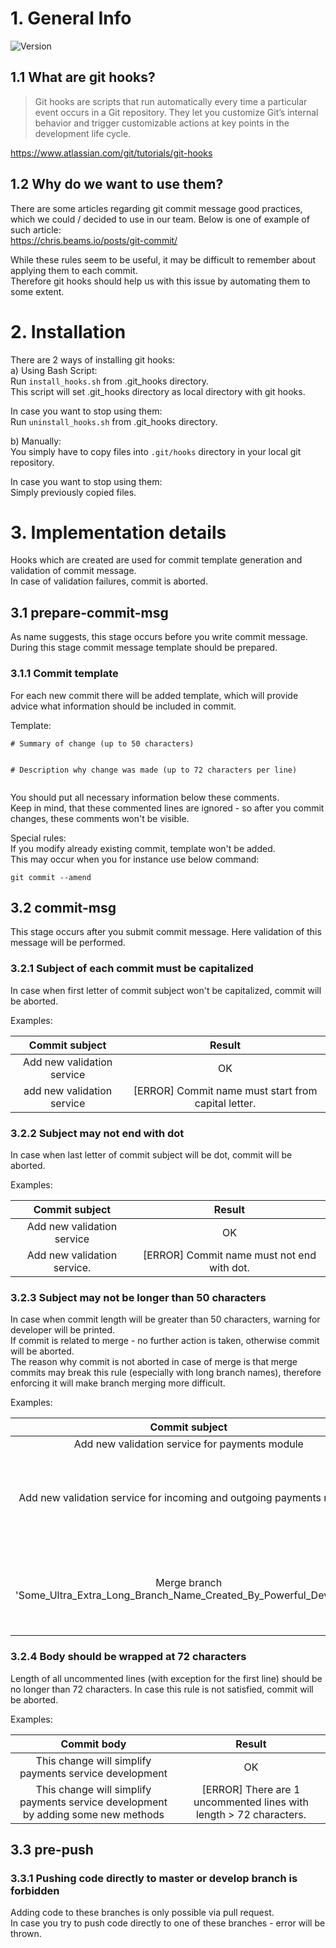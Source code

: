 # 1. General Info
![Version](https://img.shields.io/badge/version-1.2-blue?style=for-the-badge)
## 1.1 What are git hooks?
> Git hooks are scripts that run automatically every time a particular event occurs in a Git repository. 
They let you customize Git’s internal behavior and trigger customizable actions at key points in the development life cycle.

https://www.atlassian.com/git/tutorials/git-hooks

## 1.2 Why do we want to use them?
There are some articles regarding git commit message good practices, which we could / decided to use in our team.
Below is one of example of such article:   
https://chris.beams.io/posts/git-commit/  

While these rules seem to be useful, it may be difficult to remember about applying them to each commit.  
Therefore git hooks should help us with this issue by automating them to some extent.

# 2. Installation
There are 2 ways of installing git hooks:  
a) Using Bash Script:  
Run `install_hooks.sh` from .git_hooks directory.  
This script will set .git_hooks directory as local directory with git hooks.  

In case you want to stop using them:  
Run `uninstall_hooks.sh` from .git_hooks directory.  

b) Manually:  
You simply have to copy files into `.git/hooks` directory in your local git repository.  

In case you want to stop using them:   
Simply previously copied files.

# 3. Implementation details
Hooks which are created are used for commit template generation and validation of commit message.  
In case of validation failures, commit is aborted.
## 3.1 prepare-commit-msg
As name suggests, this stage occurs before you write commit message.  
During this stage commit message template should be prepared.
### 3.1.1 Commit template
For each new commit there will be added template, which will provide advice what information should be included in commit.

Template:
```
# Summary of change (up to 50 characters)


# Description why change was made (up to 72 characters per line)


```
You should put all necessary information below these comments.  
Keep in mind, that these commented lines are ignored - so after you commit changes, these comments won't be visible.


Special rules:  
If you modify already existing commit, template won't be added.  
This may occur when you for instance use below command:   

`git commit --amend`
## 3.2 commit-msg
This stage occurs after you submit commit message. Here validation of this message will be performed.
### 3.2.1 Subject of each commit must be capitalized
In case when first letter of commit subject won't be capitalized, commit will be aborted.

Examples:

|Commit subject|Result|
|:---:|:---:|
|Add new validation service|OK|
|add new validation service|[ERROR] Commit name must start from capital letter.|

### 3.2.2 Subject may not end with dot
In case when last letter of commit subject will be dot, commit will be aborted.

Examples:

|Commit subject|Result|
|:---:|:---:|
|Add new validation service|OK|
|Add new validation service.|[ERROR] Commit name must not end with dot.|

### 3.2.3 Subject may not be longer than 50 characters
In case when commit length will be greater than 50 characters, warning for developer will be printed.  
If commit is related to merge - no further action is taken, otherwise commit will be aborted.  
The reason why commit is not aborted in case of merge is that merge commits may break this rule 
(especially with long branch names), therefore enforcing it will make branch merging more difficult.  

Examples:

|Commit subject|Result|
|:---:|:---:|
|Add new validation service for payments module|OK|
|Add new validation service for incoming and outgoing payments module|[ERROR] Subject is too long (Must be 50 characters at most).|
|Merge branch 'Some_Ultra_Extra_Long_Branch_Name_Created_By_Powerful_Developer'|[WARNING] Subject is too long (expected max length: 50, actual: 79).|

### 3.2.4 Body should be wrapped at 72 characters
Length of all uncommented lines (with exception for the first line) should be no longer than 72 characters.
In case this rule is not satisfied, commit will be aborted.

Examples:

|Commit body|Result|
|:---:|:---:|
|This change will simplify payments service development|OK|
|This change will simplify payments service development by adding some new methods|[ERROR] There are 1 uncommented lines with length > 72 characters.|

## 3.3 pre-push
### 3.3.1 Pushing code directly to master or develop branch is forbidden
Adding code to these branches is only possible via pull request.  
In case you try to push code directly to one of these branches - error will be thrown.